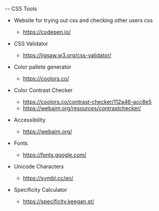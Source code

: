 -- CSS Tools

* Website for trying out css and checking other users css
  - https://codepen.io/

* CSS Validator
  - https://jigsaw.w3.org/css-validator/

* Color pallete generator
  - https://coolors.co/

* Color Contrast Checker
  - https://coolors.co/contrast-checker/112a46-acc8e5
  - https://webaim.org/resources/contrastchecker/

* Accessibility
  - https://webaim.org/

* Fonts
  - https://fonts.google.com/

* Unicode Characters
  - https://symbl.cc/en/

* Specificity Calculator
  - https://specificity.keegan.st/
